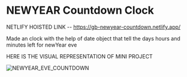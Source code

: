 # NEWYEAR Countdown Clock

NETLIFY HOISTED LINK -- https://gb-newyear-countdown.netlify.app/

Made an clock with the help of date object that 
tell the days hours and minutes left for newYear eve

HERE IS THE VISUAL REPRESENTATION OF MINI PROJECT

![NEWYEAR_EVE_COUNTDOWN](https://user-images.githubusercontent.com/78648366/216781594-2eb7c9bf-a020-45e9-803f-ef26728b2564.gif)
